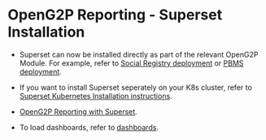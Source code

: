# OpenG2P Reporting - Superset Installation

- Superset can now be installed directly as part of the relevant OpenG2P Module. For example, refer to [Social Registry deployment](https://docs.openg2p.org/social-registry/deployment) or [PBMS deployment](https://docs.openg2p.org/pbms/deployment).

- If you want to install Superset seperately on your K8s cluster, refer to [Superset Kubernetes Installation instructions](https://superset.apache.org/docs/installation/kubernetes).

- [OpenG2P Reporting with Superset](https://docs.openg2p.org/monitoring-and-reporting/apache-superset).

- To load dashboards, refer to [dashboards](dashboards/).
